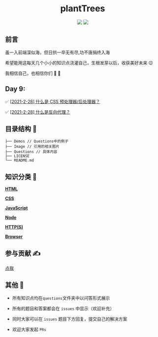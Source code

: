 <h1 align="center">plantTrees</h1>

<p align="center">
  <img src="https://img.shields.io/badge/license-MIT-blue.svg"> 
  <a href="https://github.com/HJY-xh/plantTrees/pulls"><img src="https://img.shields.io/badge/PRs-welcome-brightgreen.svg"></a>
</p>

## 前言

虽一入前端深似海，但日拱一卒无有尽,功不唐捐终入海

希望能用这每天几个小小的知识点浇灌自己，生根发芽以后，收获美好未来 😉

我相信自己，也相信你们 💪 💪

## Day 9:

✅ [[2021-2-28] 什么是 CSS 预处理器/后处理器？](https://github.com/HJY-xh/plantTrees/issues/17)

✅ [[2021-2-28] 什么是反向代理？](https://github.com/HJY-xh/plantTrees/issues/18)

## 目录结构 📁

```
├── Demos // Questions中的例子
├── Image // 引用的相关图片
├── Questions // 具体内容
├── LICENSE
└── README.md
```

## 知识分类 📄

[**HTML**](https://github.com/HJY-xh/plantTrees/blob/main/questions/HTML.md)

[**CSS**](https://github.com/HJY-xh/plantTrees/blob/main/questions/CSS.md)

[**JavaScript**](https://github.com/HJY-xh/plantTrees/blob/main/questions/JavaScript.md)

[**Node**](https://github.com/HJY-xh/plantTrees/blob/main/questions/Node.md)

[**HTTP(S)**](<https://github.com/HJY-xh/plantTrees/blob/main/questionsHTTP(S).md>)

[**Browser**](https://github.com/HJY-xh/plantTrees/blob/main/questions/Browser.md)

## 参与贡献 ✍️

[点我](https://github.com/HJY-xh/plantTrees/wiki/%E5%A6%82%E4%BD%95%E5%8F%82%E4%B8%8E%E8%B4%A1%E7%8C%AE%EF%BC%9F)

## 其他 📢

- 所有知识点均在`questions`文件夹中以问答形式展示

- 所有的题目和答案都会在 `issues` 中显示（欢迎补充）

- 同时大家可以在 `issues` 题目下方回复，提交自己的解决方案

- 欢迎大家发起 `PRs`
